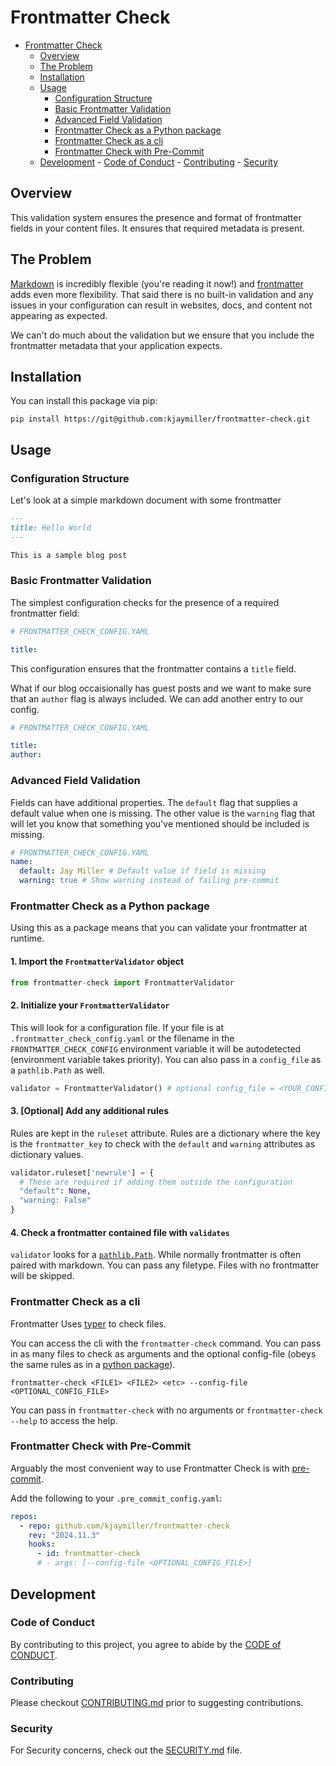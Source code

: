 # Frontmatter Check

<!--toc:start-->

- [Frontmatter Check](#frontmatter-check)
  - [Overview](#overview)
  - [The Problem](#the-problem)
  - [Installation](#installation)
  - [Usage](#usage)
    - [Configuration Structure](#configuration-structure)
    - [Basic Frontmatter Validation](#basic-frontmatter-validation)
    - [Advanced Field Validation](#advanced-field-validation)
    - [Frontmatter Check as a Python package](#frontmatter-check-as-a-python-package)
    - [Frontmatter Check as a cli](#frontmatter-check-as-a-cli)
    - [Frontmatter Check with Pre-Commit](#frontmatter-check-with-pre-commit)
  - [Development](#development) - [Code of Conduct](#code-of-conduct) - [Contributing](#contributing) - [Security](#security)
  <!--toc:end-->

## Overview

This validation system ensures the presence and format of frontmatter fields in your content files. It ensures that required metadata is present.

## The Problem

[Markdown][markdown] is incredibly flexible (you're reading it now!) and [frontmatter][frontmatter] adds even more flexibility. That said there is no built-in validation and any issues in your configuration can result in websites, docs, and content not appearing as expected.

We can't do much about the validation but we ensure that you include the frontmatter metadata that your application expects.

## Installation

You can install this package via pip:

```shell
pip install https://git@github.com:kjaymiller/frontmatter-check.git
```

## Usage

### Configuration Structure

Let's look at a simple markdown document with some frontmatter

```markdown
---
title: Hello World
---

This is a sample blog post
```

### Basic Frontmatter Validation

The simplest configuration checks for the presence of a required frontmatter field:

```yaml
# FRONTMATTER_CHECK_CONFIG.YAML

title:
```

This configuration ensures that the frontmatter contains a `title` field.

What if our blog occaisionally has guest posts and we want to make sure that an `author` flag is always included. We can add another entry to our config.

```yaml
# FRONTMATTER_CHECK_CONFIG.YAML

title:
author:
```

### Advanced Field Validation

Fields can have additional properties. The `default` flag that supplies a default value when one is missing. The other value is the `warning` flag that will let you know that something you've mentioned should be included is missing.

```yaml
# FRONTMATTER_CHECK_CONFIG.YAML
name:
  default: Jay Miller # Default value if field is missing
  warning: true # Show warning instead of failing pre-commit
```

### Frontmatter Check as a Python package

Using this as a package means that you can validate your frontmatter at runtime.

#### 1. Import the `FrontmatterValidator` object

```python
from frontmatter-check import FrontmatterValidator
```

#### 2. Initialize your `FrontmatterValidator`

This will look for a configuration file. If your file is at `.frontmatter_check_config.yaml` or the filename in the `FRONTMATTER_CHECK_CONFIG` environment variable it will be autodetected (environment variable takes priority). You can also pass in a `config_file` as a `pathlib.Path` as well.

```Python
validator = FrontmatterValidator() # optional config_file = <YOUR_CONFIG.YAML>
```

#### 3. [Optional] Add any additional rules

Rules are kept in the `ruleset` attribute. Rules are a dictionary where the key is the `frontmatter_key` to check with the `default` and `warning` attributes as dictionary values.

```Python
validator.ruleset['newrule'] = {
  # These are required if adding them outside the configuration
  "default": None,
  "warning: False"
}
```

#### 4. Check a frontmatter contained file with `validates`

`validator` looks for a [`pathlib.Path`](https://docs.python.org/3/library/pathlib.html#pathlib.Path). While normally frontmatter is often paired with markdown. You can pass any filetype. Files with no frontmatter will be skipped.

### Frontmatter Check as a cli

Frontmatter Uses [typer](https://typer.tiangolo.com) to check files.

You can access the cli with the `frontmatter-check` command. You can pass in as many files to check as arguments and the optional config-file (obeys the same rules as in a [python package](#frontmatter-check-as-a-python-package)).

```shell
frontmatter-check <FILE1> <FILE2> <etc> --config-file <OPTIONAL_CONFIG_FILE>
```

You can pass in `frontmatter-check` with no arguments or `frontmatter-check --help` to access the help.

### Frontmatter Check with Pre-Commit

Arguably the most convenient way to use Frontmatter Check is with [pre-commit](https://github.com/pre-commit/pre-commit).

Add the following to your `.pre_commit_config.yaml`:

```yaml
repos:
  - repo: github.com/kjaymiller/frontmatter-check
    rev: "2024.11.3"
    hooks:
      - id: frontmatter-check
      # - args: [--config-file <OPTIONAL_CONFIG_FILE>]
```

## Development

### Code of Conduct

By contributing to this project, you agree to abide by the [CODE of CONDUCT](https://github.com/kjaymiller/frontmatter-check?tab=coc-ov-file/).

### Contributing

Please checkout [CONTRIBUTING.md](CONTRIBUTING.md) prior to suggesting contributions.

### Security

For Security concerns, check out the [SECURITY.md](SECURITY.md) file.

[markdown]: https://daringfireball.net/projects/markdown/syntax
[frontmatter]: https://frontmatter.codes/docs/markdown
